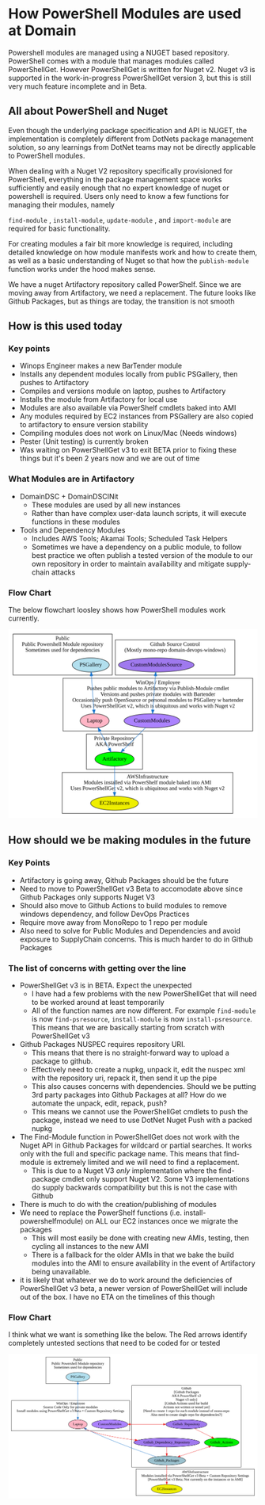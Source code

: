 # How PowerShell Modules are used at Domain

Powershell modules are managed using a NUGET based repository. PowerShell comes with a module that manages modules called PowerShellGet. However PowerShellGet is written for Nuget v2. Nuget v3 is supported in the work-in-progress PowerShellGet version 3, but this is still very much feature incomplete and in Beta.

## All about PowerShell and Nuget

Even though the underlying package specification and API is NUGET, the implementation is completely different from DotNets package management solution, so any learnings from DotNet teams may not be directly applicable to PowerShell modules.

When dealing with a Nuget V2 repository specifically provisioned for PowerShell, everything in the package management space works sufficiently and easily enough that no expert knowledge of nuget or powershell is required. Users only need to know a few functions for managing their modules, namely

`find-module` , `install-module`, `update-module` , and `import-module` are required for basic functionality.

For creating modules a fair bit more knowledge is required, including detailed knowledge on how module manifests work and how to create them, as well as a basic understanding of Nuget so that how the `publish-module` function works under the hood makes sense.

We have a nuget Artifactory repository called PowerShelf. Since we are moving away from Artifactory, we need a replacement. The future looks like Github Packages, but as things are today, the transition is not smooth


## How is this used today

### Key points

 - Winops Engineer makes a new BarTender module
 - Installs any dependent modules locally from  public PSGallery, then pushes to Artifactory
 - Compiles and versions module on laptop, pushes to Artifactory
 - Installs the module from Artifactory for local use
 - Modules are also available via PowerShelf cmdlets baked into AMI
 - Any modules required by EC2 instances from PSGallery are also copied to artifactory to ensure version stability
 - Compiling modules does not work on Linux/Mac (Needs windows)
 - Pester (Unit testing) is currently broken
 - Was waiting on PowerShellGet v3 to exit BETA prior to fixing these things but it's been 2 years now and we are out of time

### What Modules are in Artifactory

 - DomainDSC + DomainDSCINit
    - These modules are used by all new instances
    - Rather than have complex user-data launch scripts, it will execute functions in these modules
 - Tools and Dependency Modules
    - Includes AWS Tools; Akamai Tools; Scheduled Task Helpers
    - Sometimes we have a dependency on a public module, to follow best practice we often publish a tested version of the module to our own repository in order to maintain availability and mitigate supply-chain attacks
    

### Flow Chart

The below flowchart loosley shows how PowerShell modules work currently.

![Current PowerShelf](./img/powershelf_existing.svg "Current PowerShelf FLowchart")


## How should we be making modules in the future

### Key Points

 - Artifactory is going away, Github Packages should be the future
 - Need to move to PowerShellGet v3 Beta to accomodate above since Github Packages only supports Nuget V3
 - Should also move to Github Actions to build modules to remove windows dependency, and follow DevOps Practices
 - Require move away from MonoRepo to 1 repo per module
 - Also need to solve for Public Modules and Dependencies and avoid exposure to SupplyChain concerns. This is much harder to do in Github Packages


### The list of concerns with getting over the line

 - PowerShellGet v3 is in BETA. Expect the unexpected
     - I have had a few problems with the new PowerShellGet that will need to be worked around at least temporarily
     - All of the function names are now different. For example `find-module` is now `find-psresource`, `install-module` is now `install-psresource`. This means that we are basically starting from scratch with PowerShellGet v3
 - Github Packages NUSPEC requires repository URI. 
   - This means that there is no straight-forward way to upload a package to github.
    - Effectively need to create a nupkg, unpack it, edit the nuspec xml with the repository uri, repack it, then send it up the pipe
    - This also causes concerns with dependencies. Should we be putting 3rd party packages into Github Packages at all? How do we automate the unpack, edit, repack, push?
    - This means we cannot use the PowerShellGet cmdlets to push the package, instead we need to use DotNet Nuget Push with a packed nupkg
 - The Find-Module function in PowerShellGet does not work with the Nuget API in Github Packages for wildcard or partial searches. It works only with the full and specific package name. This means that find-module is extremely limited and we will need to find a replacement.
    - This is due to a Nuget V3 _only_ implementation where the find-package cmdlet only support Nuget V2. Some V3 implementations do supply backwards compatibility but this is not the case with Github
- There is much to do with the creation/publishing of modules
- We need to replace the PowerShelf functions (i.e. install-powershelfmodule) on ALL our EC2 instances once we migrate the packages
    - This will most easily be done with creating new AMIs, testing, then cycling all instances to the new AMI
    - There is a fallback for the older AMIs in that we bake the build modules into the AMI to ensure availability in the event of Artifactory being unavailable.
- it is likely that whatever we do to work around the deficiencies of PowerShellGet v3 beta, a newer version of PowerShellGet will include out of the box. I have no ETA on the timelines of this though




### Flow Chart

I think what we want is something like the below. The Red arrows identify completely untested sections that need to be coded for or tested

![Future PowerShelf](./img/powershelf_future.svg "Future PowerShelf FLowchart")